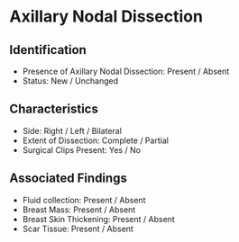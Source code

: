 
# Axillary Nodal Dissection

## Identification

- Presence of Axillary Nodal Dissection: Present / Absent
- Status: New / Unchanged

## Characteristics

- Side: Right / Left / Bilateral
- Extent of Dissection: Complete / Partial
- Surgical Clips Present: Yes / No

## Associated Findings

- Fluid collection: Present / Absent
- Breast Mass: Present / Absent
- Breast Skin Thickening: Present / Absent
- Scar Tissue: Present / Absent
